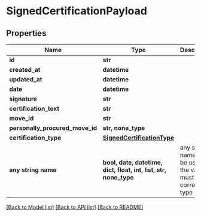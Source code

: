# SignedCertificationPayload


## Properties
Name | Type | Description | Notes
------------ | ------------- | ------------- | -------------
**id** | **str** |  | 
**created_at** | **datetime** |  | 
**updated_at** | **datetime** |  | 
**date** | **datetime** |  | 
**signature** | **str** |  | 
**certification_text** | **str** |  | 
**move_id** | **str** |  | 
**personally_procured_move_id** | **str, none_type** |  | [optional] 
**certification_type** | [**SignedCertificationType**](SignedCertificationType.md) |  | [optional] 
**any string name** | **bool, date, datetime, dict, float, int, list, str, none_type** | any string name can be used but the value must be the correct type | [optional]

[[Back to Model list]](../README.md#documentation-for-models) [[Back to API list]](../README.md#documentation-for-api-endpoints) [[Back to README]](../README.md)


